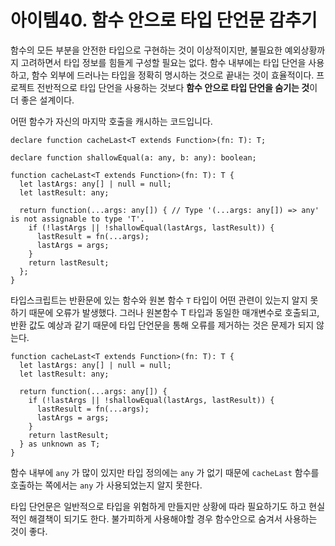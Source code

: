 # 아이템40. 함수 안으로 타입 단언문 감추기

함수의 모든 부분을 안전한 타입으로 구현하는 것이 이상적이지만, 불필요한 예외상황까지 고려하면서 타입 정보를 힘들게 구성할 필요는 없다. 함수 내부에는 타입 단언을 사용하고, 함수 외부에 드러나는 타입을 정확히 명시하는 것으로 끝내는 것이 효율적이다. 프로젝트 전반적으로 타입 단언을 사용하는 것보다 **함수 안으로 타입 단언을 숨기는 것**이 더 좋은 설계이다.

어떤 함수가 자신의 마지막 호출을 캐시하는 코드입니다.

```tsx
declare function cacheLast<T extends Function>(fn: T): T;

declare function shallowEqual(a: any, b: any): boolean;

function cacheLast<T extends Function>(fn: T): T {
  let lastArgs: any[] | null = null;
  let lastResult: any;

  return function(...args: any[]) { // Type '(...args: any[]) => any' is not assignable to type 'T'.
    if (!lastArgs || !shallowEqual(lastArgs, lastResult)) {
      lastResult = fn(...args);
      lastArgs = args;
    }
    return lastResult;
  };
}
```

타입스크립트는 반환문에 있는 함수와 원본 함수 `T` 타입이 어떤 관련이 있는지 알지 못하기 때문에 오류가 발생했다. 그러나 원본함수 T 타입과 동일한 매개변수로 호출되고, 반환 값도 예상과 같기 때문에 타입 단언문을 통해 오류를 제거하는 것은 문제가 되지 않는다.

```tsx
function cacheLast<T extends Function>(fn: T): T {
  let lastArgs: any[] | null = null;
  let lastResult: any;

  return function(...args: any[]) {
    if (!lastArgs || !shallowEqual(lastArgs, lastResult)) {
      lastResult = fn(...args);
      lastArgs = args;
    }
    return lastResult;
  } as unknown as T;
}
```

함수 내부에 `any` 가 많이 있지만 타입 정의에는 `any` 가 없기 때문에 `cacheLast` 함수를 호출하는 쪽에서는 `any` 가 사용되었는지 알지 못한다.

타입 단언문은 일반적으로 타입을 위험하게 만들지만 상황에 따라 필요하기도 하고 현실적인 해결책이 되기도 한다. 불가피하게 사용해야할 경우 함수안으로 숨겨서 사용하는 것이 좋다.
